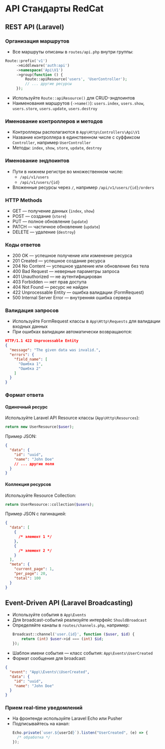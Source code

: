 # API Стандарты RedCat

## REST API (Laravel)

### Организация маршрутов

- Все маршруты описаны в `routes/api.php` внутри группы:

```php
Route::prefix('v1')
     ->middleware('auth:api')
     ->namespace('Api\V1')
     ->group(function () {
         Route::apiResource('users', 'UserController');
         // ... другие ресурсы
     });
```

- Используйте `Route::apiResource()` для CRUD-эндпоинтов
- Наименования маршрутов (`->name()`): `users.index`, `users.show`, `users.store`, `users.update`, `users.destroy`

### Именование контроллеров и методов

- Контроллеры располагаются в `App\Http\Controllers\Api\V1`
- Название контроллера в единственном числе с суффиксом `Controller`, например `UserController`
- Методы: `index`, `show`, `store`, `update`, `destroy`

### Именование эндпоинтов

- Пути в нижнем регистре во множественном числе:
  - `/api/v1/users`
  - `/api/v1/users/{id}`
- Вложенные ресурсы через `/`, например `/api/v1/users/{id}/orders`

### HTTP Methods

- GET — получение данных (`index`, `show`)
- POST — создание (`store`)
- PUT — полное обновление (`update`)
- PATCH — частичное обновление (`update`)
- DELETE — удаление (`destroy`)

### Коды ответов

- 200 OK — успешное получение или изменение ресурса
- 201 Created — успешное создание ресурса
- 204 No Content — успешное удаление или обновление без тела
- 400 Bad Request — неверные параметры запроса
- 401 Unauthorized — не аутентифицирован
- 403 Forbidden — нет прав доступа
- 404 Not Found — ресурс не найден
- 422 Unprocessable Entity — ошибка валидации (FormRequest)
- 500 Internal Server Error — внутренняя ошибка сервера

### Валидация запросов

- Используйте FormRequest классы в `App\Http\Requests` для валидации входных данных
- При ошибках валидации автоматически возвращаются:

```json
HTTP/1.1 422 Unprocessable Entity
{
  "message": "The given data was invalid.",
  "errors": {
    "field_name": [
      "Ошибка 1",
      "Ошибка 2"
    ]
  }
}
```

### Формат ответа

#### Одиночный ресурс

Используйте Laravel API Resource классы (`App\Http\Resources`):

```php
return new UserResource($user);
```

Пример JSON:

```json
{
  "data": {
    "id": "uuid",
    "name": "John Doe"
    // ... другие поля
  }
}
```

#### Коллекция ресурсов

Используйте Resource Collection:

```php
return UserResource::collection($users);
```

Пример JSON с пагинацией:

```json
{
  "data": [
    {
      /* элемент 1 */
    },
    {
      /* элемент 2 */
    }
  ],
  "meta": {
    "current_page": 1,
    "per_page": 20,
    "total": 100
  }
}
```

## Event-Driven API (Laravel Broadcasting)

- Используйте события в `App\Events`
- Для broadcast-событий реализуйте интерфейс `ShouldBroadcast`
- Определяйте каналы в `routes/channels.php`, например:
  ```php
  Broadcast::channel('user.{id}', function ($user, $id) {
      return (int) $user->id === (int) $id;
  });
  ```
- Шаблон имени события — класс события: `App\Events\UserCreated`
- Формат сообщения для broadcast:

```json
{
  "event": "App\\Events\\UserCreated",
  "data": {
    "id": "uuid",
    "name": "John Doe"
  }
}
```

### Прием real-time уведомлений

- На фронтенде используйте Laravel Echo или Pusher
- Подписывайтесь на канал:
  ```js
  Echo.private(`user.${userId}`).listen("UserCreated", (e) => {
    /* обработка */
  });
  ```

